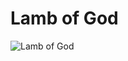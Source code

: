# Lamb of God

![Lamb of God](http://assets.farmhouse.co/publishing/1-shoot-it-yourself/images/lamb-of-god-1.jpg)
